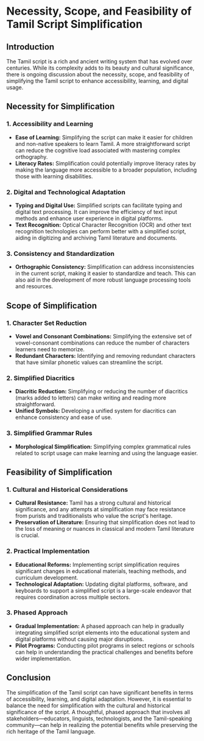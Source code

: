 # Necessity, Scope, and Feasibility of Tamil Script Simplification

## Introduction

The Tamil script is a rich and ancient writing system that has evolved over centuries. While its complexity adds to its beauty and cultural significance, there is ongoing discussion about the necessity, scope, and feasibility of simplifying the Tamil script to enhance accessibility, learning, and digital usage.

## Necessity for Simplification

### 1. Accessibility and Learning
- **Ease of Learning:** Simplifying the script can make it easier for children and non-native speakers to learn Tamil. A more straightforward script can reduce the cognitive load associated with mastering complex orthography.
- **Literacy Rates:** Simplification could potentially improve literacy rates by making the language more accessible to a broader population, including those with learning disabilities.

### 2. Digital and Technological Adaptation
- **Typing and Digital Use:** Simplified scripts can facilitate typing and digital text processing. It can improve the efficiency of text input methods and enhance user experience in digital platforms.
- **Text Recognition:** Optical Character Recognition (OCR) and other text recognition technologies can perform better with a simplified script, aiding in digitizing and archiving Tamil literature and documents.

### 3. Consistency and Standardization
- **Orthographic Consistency:** Simplification can address inconsistencies in the current script, making it easier to standardize and teach. This can also aid in the development of more robust language processing tools and resources.

## Scope of Simplification

### 1. Character Set Reduction
- **Vowel and Consonant Combinations:** Simplifying the extensive set of vowel-consonant combinations can reduce the number of characters learners need to memorize.
- **Redundant Characters:** Identifying and removing redundant characters that have similar phonetic values can streamline the script.

### 2. Simplified Diacritics
- **Diacritic Reduction:** Simplifying or reducing the number of diacritics (marks added to letters) can make writing and reading more straightforward.
- **Unified Symbols:** Developing a unified system for diacritics can enhance consistency and ease of use.

### 3. Simplified Grammar Rules
- **Morphological Simplification:** Simplifying complex grammatical rules related to script usage can make learning and using the language easier.

## Feasibility of Simplification

### 1. Cultural and Historical Considerations
- **Cultural Resistance:** Tamil has a strong cultural and historical significance, and any attempts at simplification may face resistance from purists and traditionalists who value the script's heritage.
- **Preservation of Literature:** Ensuring that simplification does not lead to the loss of meaning or nuances in classical and modern Tamil literature is crucial.

### 2. Practical Implementation
- **Educational Reforms:** Implementing script simplification requires significant changes in educational materials, teaching methods, and curriculum development.
- **Technological Adaptation:** Updating digital platforms, software, and keyboards to support a simplified script is a large-scale endeavor that requires coordination across multiple sectors.

### 3. Phased Approach
- **Gradual Implementation:** A phased approach can help in gradually integrating simplified script elements into the educational system and digital platforms without causing major disruptions.
- **Pilot Programs:** Conducting pilot programs in select regions or schools can help in understanding the practical challenges and benefits before wider implementation.

## Conclusion

The simplification of the Tamil script can have significant benefits in terms of accessibility, learning, and digital adaptation. However, it is essential to balance the need for simplification with the cultural and historical significance of the script. A thoughtful, phased approach that involves all stakeholders—educators, linguists, technologists, and the Tamil-speaking community—can help in realizing the potential benefits while preserving the rich heritage of the Tamil language.
